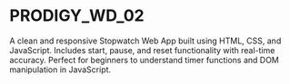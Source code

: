 # PRODIGY_WD_02
A clean and responsive Stopwatch Web App built using HTML, CSS, and JavaScript. Includes start, pause, and reset functionality with real-time accuracy. Perfect for beginners to understand timer functions and DOM manipulation in JavaScript.

